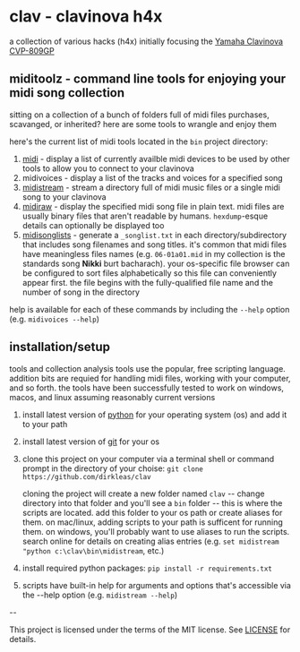 # clav - clavinova h4x

a collection of various hacks (h4x) initially focusing the
[Yamaha Clavinova CVP-809GP]()

## miditoolz - command line tools for enjoying your midi song collection

sitting on a collection of a bunch of folders full of midi files purchases,  
scavanged, or inherited? here are some tools to wrangle and enjoy them

here's the current list of midi tools located in the `bin` project directory:

1. [midi](bin/midi) - display a list of currently availble midi devices to be used by other tools
to allow you to connect to your clavinova
1. midivoices - display a list of the tracks and voices for a specified song
1. [midistream](bin/midistream) - stream a directory full of midi music files or a single midi song to
your clavinova
1. [midiraw](bin/midiraw) - display the specified midi song file in plain text. midi files are usually
binary files that aren't readable by humans. `hexdump`-esque details can optionally be
displayed too
1. [midisonglists](midisonglists) - generate a `_songlist.txt` in each directory/subdirectory that 
includes song filenames and song titles. it's common that midi files have meaningless
files names (e.g. `06-01a01.mid` in my collection is the standards song **Nikki** 
burt bacharach). your os-specific file browser can be configured to sort files 
alphabetically so this file can conveniently appear first. the file begins with the
fully-qualified file name and the number of song in the directory

help is available for each of these commands by including the `--help` option (e.g. 
`midivoices --help`)

## installation/setup

tools and collection analysis tools use the popular, free scripting language. addition
bits are requied for handling midi files, working with your computer, and so forth. the tools
have been successfully tested to work on windows, macos, and linux assuming reasonably current
versions

1. install latest version of [python](https://python.org) for your operating system (os) and add it to your path
1. install latest version of [git](https://git-scm.com) for your os
1. clone this project on your computer via a terminal shell or command prompt in the directory of your choise:
```git clone https://github.com/dirkleas/clav```

    cloning the project will create a new folder named `clav` -- change directory into that folder and you'll see
a `bin` folder -- this is where the scripts are located. add this folder to your os path or create aliases for
them. on mac/linux, adding scripts to your path is sufficent for running them. on windows, you'll probably want
to use aliases to run the scripts. search online for details on creating alias entries (e.g. 
`set midistream "python c:\clav\bin\midistream`, etc.)
1. install required python packages:
```pip install -r requirements.txt```
1. scripts have built-in help for arguments and options that's accessible via the --help option (e.g. 
`midistream --help`)

--

This project is licensed under the terms of the MIT license. See [LICENSE](LICENSE) for details.
